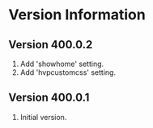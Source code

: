 Version Information
===================

Version 400.0.2
---------------
  1. Add 'showhome' setting.
  2. Add 'hvpcustomcss' setting.

Version 400.0.1
---------------
  1. Initial version.
